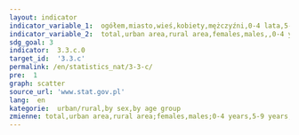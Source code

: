 ```yaml
---
layout: indicator
indicator_variable_1:  ogółem,miasto,wieś,kobiety,mężczyźni,0-4 lata,5-9 lat,10-14 lat,15-19 lat,20-29 lat,30-39 lat,40-49 lat,50-59 lat,60-69 lat,70-79 lat,80 lat i więcej
indicator_variable_2:  total,urban area,rural area,females,males,,0-4 years,5-9 years,10-14 years,15-19 years,20-29 years,30-39 years,40-49 years,50-59 years,60-69 years,70-79 years,80 years and more
sdg_goal: 3
indicator:  3.3.c.0
target_id:  '3.3.c'
permalink: /en/statistics_nat/3-3-c/
pre:  1
graph: scatter
source_url: 'www.stat.gov.pl'
lang:  en
kategorie:  urban/rural,by sex,by age group
zmienne: total,urban area,rural area;females,males;0-4 years,5-9 years,10-14 years,15-19 years,20-29 years,30-39 years,40-49 years,50-59 years,60-69 years,70-79 years,80 years and more
---
```


